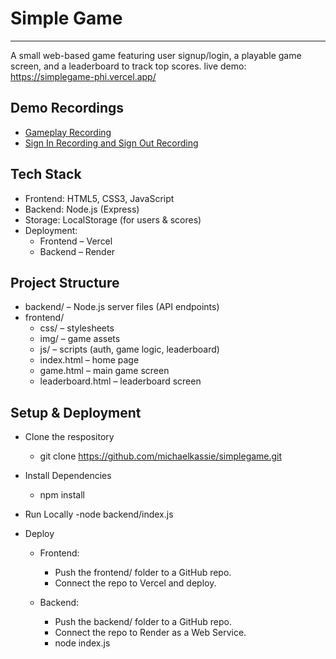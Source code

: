 # Simple Game
-------------

A small web-based game featuring user signup/login, a playable game screen, and a leaderboard to track top scores. 
live demo: https://simplegame-phi.vercel.app/

## Demo Recordings
- [Gameplay Recording](assets/playandstore.mp4)
- [Sign In Recording and Sign Out Recording](assets/signupandlogin.mp4)

## Tech Stack  
- Frontend: HTML5, CSS3, JavaScript  
- Backend: Node.js (Express)  
- Storage: LocalStorage (for users & scores)  
- Deployment:  
  - Frontend – Vercel  
  - Backend – Render  

## Project Structure  
- backend/ – Node.js server files (API endpoints)  
- frontend/  
  - css/ – stylesheets  
  - img/ – game assets  
  - js/ – scripts (auth, game logic, leaderboard)  
  - index.html – home page  
  - game.html – main game screen  
  - leaderboard.html – leaderboard screen  

## Setup & Deployment 
  - Clone the respository
    - git clone https://github.com/michaelkassie/simplegame.git 

  - Install Dependencies
    - npm install 

  - Run Locally
    -node backend/index.js

  - Deploy
    - Frontend:
      - Push the frontend/ folder to a GitHub repo.
      - Connect the repo to Vercel and deploy.
        
    - Backend:
      - Push the backend/ folder to a GitHub repo.
      - Connect the repo to Render as a Web Service.
      - node index.js
        


    





